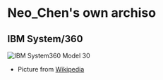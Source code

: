 # Neo_Chen's own archiso

## IBM System/360

![IBM System360 Model 30](https://upload.wikimedia.org/wikipedia/commons/6/69/IBM_System360_Model_30.jpg)

- Picture from [Wikipedia](https://en.wikipedia.org/wiki/File:IBM_System360_Model_30.jpg)
